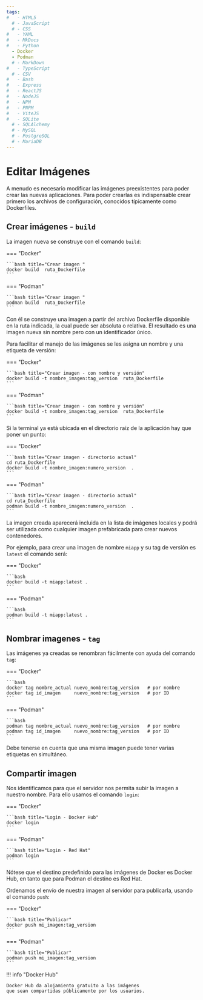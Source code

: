 ```yaml
---
tags:
#   - HTML5
  # - JavaScript
  # - CSS
#   - YAML
#   - MkDocs
#   - Python
  - Docker
  - Podman
  # - MarkDown
#   - TypeScript
  # - CSV
#   - Bash
#   - Express
#   - ReactJS
#   - NodeJS
#   - NPM
#   - PNPM
#   - ViteJS
#   - SQLite
  # - SQLAlchemy
  # - MySQL
  # - PostgreSQL
  # - MariaDB
---
```



# Editar Imágenes


A menudo es necesario modificar las imágenes preexistentes para poder crear las nuevas aplicaciones. 
Para poder crearlas es indispensable crear primero los archivos de configuración, conocidos típicamente como Dockerfiles.




## Crear imágenes - `build`

La imagen nueva se construye con el comando `build`:

=== "Docker"

    ```bash title="Crear imagen "
    docker build  ruta_Dockerfile
    ```
    
=== "Podman" 

    ```bash title="Crear imagen "  
    podman build  ruta_Dockerfile
    ```

Con él se construye una imagen a partir del archivo Dockerfile
disponible en la ruta indicada,
la cual puede ser absoluta o relativa.
El resultado es una imagen nueva sin nombre pero con un identificador único.


Para facilitar el manejo de las imágenes se les asigna un nombre y una etiqueta de versión:

=== "Docker"

    ```bash title="Crear imagen - con nombre y versión"
    docker build -t nombre_imagen:tag_version  ruta_Dockerfile
    ```
    
=== "Podman" 

    ```bash title="Crear imagen - con nombre y versión"  
    docker build -t nombre_imagen:tag_version  ruta_Dockerfile
    ```


Si la terminal ya está ubicada en el directorio raíz de la aplicación hay que poner un punto: 


=== "Docker"

    ```bash title="Crear imagen - directorio actual" 
    cd ruta_Dockerfile
    docker build -t nombre_imagen:numero_version  .
    ```

=== "Podman" 

    ```bash title="Crear imagen - directorio actual" 
    cd ruta_Dockerfile
    podman build -t nombre_imagen:numero_version  .
    ```


La imagen creada 
aparecerá incluida en la lista de imágenes locales y
podrá ser utilizada como cualquier imagen prefabricada 
para crear nuevos contenedores.




Por ejemplo, para crear una imagen de nombre `miapp` y su tag de versión es `latest` el comando será:

=== "Docker" 

    ```bash  
    docker build -t miapp:latest .
    ```

=== "Podman" 

    ```bash  
    podman build -t miapp:latest .
    ```

## Nombrar imagenes - `tag`

Las imágenes ya creadas se renombran fácilmente con ayuda del comando `tag`:

=== "Docker"

    ```bash
    docker tag nombre_actual nuevo_nombre:tag_version   # por nombre
    docker tag id_imagen     nuevo_nombre:tag_version   # por ID
    ```
=== "Podman" 

    ```bash
    podman tag nombre_actual nuevo_nombre:tag_version   # por nombre
    podman tag id_imagen     nuevo_nombre:tag_version   # por ID
    ```

Debe tenerse en cuenta que una misma imagen puede tener varias etiquetas en simultáneo. 





## Compartir imagen

Nos identificamos para que el servidor nos permita subir la imagen a nuestro nombre. Para ello usamos el comando `login`:

=== "Docker"

    ```bash title="Login - Docker Hub"
    docker login
    ```

=== "Podman" 

    ```bash title="Login - Red Hat"
    podman login
    ```

Nótese que el destino predefinido para las imágenes de Docker es Docker Hub, 
en tanto que para Podman el destino es Red Hat.


Ordenamos el envío de nuestra imagen al servidor para publicarla, 
usando el comando `push`:

=== "Docker"

    ```bash title="Publicar"
    docker push mi_imagen:tag_version
    ```

=== "Podman" 

    ```bash title="Publicar"
    podman push mi_imagen:tag_version
    ```

!!! info "Docker Hub"

    Docker Hub da alojamiento gratuito a las imágenes
    que sean compartidas públicamente por los usuarios.

